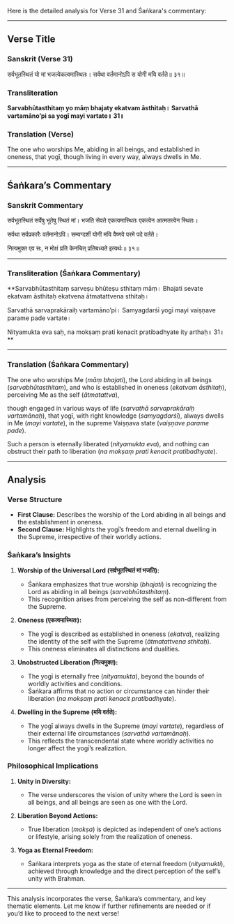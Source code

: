 Here is the detailed analysis for Verse 31 and Śaṅkara's commentary:

---

## Verse Title
### Sanskrit (Verse 31)
सर्वभूतस्थितं यो मां भजत्येकत्वमास्थितः।
सर्वथा वर्तमानोऽपि स योगी मयि वर्तते॥ ३१॥

### Transliteration
**Sarvabhūtasthitaṃ yo māṃ bhajaty ekatvam āsthitaḥ।
Sarvathā vartamāno’pi sa yogī mayi vartate॥ 31॥**

### Translation (Verse)
The one who worships Me, abiding in all beings, and established in oneness,
that yogī, though living in every way, always dwells in Me.

---

## Śaṅkara’s Commentary
### Sanskrit Commentary
सर्वभूतस्थितं सर्वेषु भूतेषु स्थितं मां।
भजति सेवते एकत्वमास्थितः एकत्वेन आत्मतत्त्वेन स्थितः।

सर्वथा सर्वप्रकारैः वर्तमानोऽपि।
सम्यग्दर्शी योगी मयि वैष्णवे परमे पदे वर्तते।

नित्यमुक्त एव सः, न मोक्षं प्रति केनचित् प्रतिबध्यते इत्यर्थः॥ ३१॥

---

### Transliteration (Śaṅkara Commentary)
**Sarvabhūtasthitaṃ sarveṣu bhūteṣu sthitaṃ māṃ।
Bhajati sevate ekatvam āsthitaḥ ekatvena ātmatattvena sthitaḥ।

Sarvathā sarvaprakāraiḥ vartamāno’pi।
Samyagdarśī yogī mayi vaiṣṇave parame pade vartate।

Nityamukta eva saḥ, na mokṣaṃ prati kenacit pratibadhyate ity arthaḥ॥ 31॥**

---

### Translation (Śaṅkara Commentary)
The one who worships Me (*māṃ bhajati*), the Lord abiding in all beings (*sarvabhūtasthitaṃ*),
and who is established in oneness (*ekatvam āsthitaḥ*), perceiving Me as the self (*ātmatattva*),

though engaged in various ways of life (*sarvathā sarvaprakāraiḥ vartamānaḥ*),
that yogī, with right knowledge (*samyagdarśī*), always dwells in Me (*mayi vartate*), in the supreme Vaiṣṇava state (*vaiṣṇave parame pade*).

Such a person is eternally liberated (*nityamukta eva*), and nothing can obstruct their path to liberation (*na mokṣaṃ prati kenacit pratibadhyate*).

---

## Analysis

### Verse Structure
- **First Clause:** Describes the worship of the Lord abiding in all beings and the establishment in oneness.
- **Second Clause:** Highlights the yogī’s freedom and eternal dwelling in the Supreme, irrespective of their worldly actions.

### Śaṅkara’s Insights
1. **Worship of the Universal Lord (सर्वभूतस्थितं मां भजति):**
   - Śaṅkara emphasizes that true worship (*bhajati*) is recognizing the Lord as abiding in all beings (*sarvabhūtasthitaṃ*).
   - This recognition arises from perceiving the self as non-different from the Supreme.

2. **Oneness (एकत्वमास्थितः):**
   - The yogī is described as established in oneness (*ekatva*), realizing the identity of the self with the Supreme (*ātmatattvena sthitaḥ*).
   - This oneness eliminates all distinctions and dualities.

3. **Unobstructed Liberation (नित्यमुक्त):**
   - The yogī is eternally free (*nityamukta*), beyond the bounds of worldly activities and conditions.
   - Śaṅkara affirms that no action or circumstance can hinder their liberation (*na mokṣaṃ prati kenacit pratibadhyate*).

4. **Dwelling in the Supreme (मयि वर्तते):**
   - The yogī always dwells in the Supreme (*mayi vartate*), regardless of their external life circumstances (*sarvathā vartamānaḥ*).
   - This reflects the transcendental state where worldly activities no longer affect the yogī’s realization.

### Philosophical Implications
1. **Unity in Diversity:**
   - The verse underscores the vision of unity where the Lord is seen in all beings, and all beings are seen as one with the Lord.

2. **Liberation Beyond Actions:**
   - True liberation (*mokṣa*) is depicted as independent of one’s actions or lifestyle, arising solely from the realization of oneness.

3. **Yoga as Eternal Freedom:**
   - Śaṅkara interprets yoga as the state of eternal freedom (*nityamukti*), achieved through knowledge and the direct perception of the self’s unity with Brahman.

---

This analysis incorporates the verse, Śaṅkara’s commentary, and key thematic elements. Let me know if further refinements are needed or if you’d like to proceed to the next verse!
